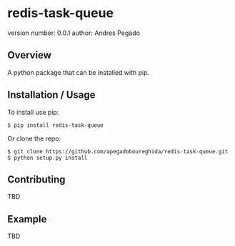 redis-task-queue
===============================

version number: 0.0.1
author: Andres Pegado

Overview
--------

A python package that can be installed with pip.

Installation / Usage
--------------------

To install use pip:

    $ pip install redis-task-queue


Or clone the repo:

    $ git clone https://github.com/apegadoboureghida/redis-task-queue.git
    $ python setup.py install

Contributing
------------

TBD

Example
-------

TBD

